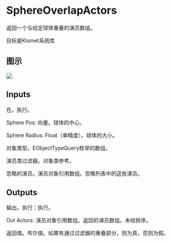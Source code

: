 # SphereOverlapActors

返回一个与给定球体重叠的演员数组。

目标是Kismet系统库

## 图示

![]($-20221218-18195015.png)

## Inputs

在。执行。

Sphere Pos: 向量。球体的中心。

Sphere Radius: Float（单精度）。球体的大小。

对象类型。EObjectTypeQuery枚举的数组。

演员类过滤器。对象类参考。

忽略的演员。演员对象引用数组。忽略列表中的这些演员。 

## Outputs

输出。执行：执行。

Out Actors: 演员对象引用数组。返回的演员数组。未经排序。

返回值。布尔值。如果有通过过滤器的重叠部分，则为真，否则为假。
